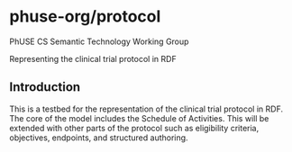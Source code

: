 phuse-org/protocol
==================

PhUSE CS Semantic Technology Working Group

Representing the clinical trial protocol in RDF


Introduction
------------

This is a testbed for the representation of the clinical trial protocol in RDF. The core
of the model includes the Schedule of Activities. This will be extended with other parts
of the protocol such as eligibility criteria, objectives, endpoints, and structured
authoring.